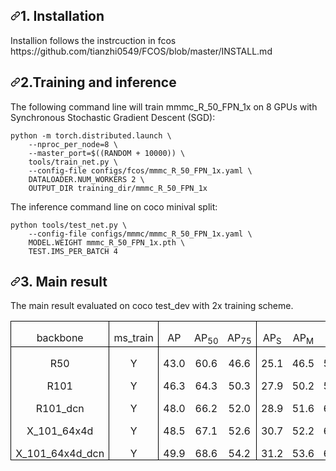 <h2 dir="auto"><a id="user-content-inference" class="anchor" aria-hidden="true" href="#inference"><svg class="octicon octicon-link" viewBox="0 0 16 16" version="1.1" width="16" height="16" aria-hidden="true"><path fill-rule="evenodd" d="M7.775 3.275a.75.75 0 001.06 1.06l1.25-1.25a2 2 0 112.83 2.83l-2.5 2.5a2 2 0 01-2.83 0 .75.75 0 00-1.06 1.06 3.5 3.5 0 004.95 0l2.5-2.5a3.5 3.5 0 00-4.95-4.95l-1.25 1.25zm-4.69 9.64a2 2 0 010-2.83l2.5-2.5a2 2 0 012.83 0 .75.75 0 001.06-1.06 3.5 3.5 0 00-4.95 0l-2.5 2.5a3.5 3.5 0 004.95 4.95l1.25-1.25a.75.75 0 00-1.06-1.06l-1.25 1.25a2 2 0 01-2.83 0z"></path></svg></a>1. Installation</h2>
Installion follows the instrcuction in fcos https://github.com/tianzhi0549/FCOS/blob/master/INSTALL.md
</code></pre></div>

<h2 dir="auto"><a id="user-content-inference" class="anchor" aria-hidden="true" href="#inference"><svg class="octicon octicon-link" viewBox="0 0 16 16" version="1.1" width="16" height="16" aria-hidden="true"><path fill-rule="evenodd" d="M7.775 3.275a.75.75 0 001.06 1.06l1.25-1.25a2 2 0 112.83 2.83l-2.5 2.5a2 2 0 01-2.83 0 .75.75 0 00-1.06 1.06 3.5 3.5 0 004.95 0l2.5-2.5a3.5 3.5 0 00-4.95-4.95l-1.25 1.25zm-4.69 9.64a2 2 0 010-2.83l2.5-2.5a2 2 0 012.83 0 .75.75 0 001.06-1.06 3.5 3.5 0 00-4.95 0l-2.5 2.5a3.5 3.5 0 004.95 4.95l1.25-1.25a.75.75 0 00-1.06-1.06l-1.25 1.25a2 2 0 01-2.83 0z"></path></svg></a>2.Training and inference</h2>
<p dir="auto">The following command line will train mmmc_R_50_FPN_1x on 8 GPUs with Synchronous Stochastic Gradient Descent (SGD):</p>
<div class="snippet-clipboard-content position-relative overflow-auto" data-snippet-clipboard-copy-content="python -m torch.distributed.launch \
    --nproc_per_node=8 \
    --master_port=$((RANDOM + 10000)) \
    tools/train_net.py \
    --config-file configs/mmmc/mmmc_R_50_FPN_1x.yaml \
    DATALOADER.NUM_WORKERS 2 \
    OUTPUT_DIR training_dir/mmmc_R_50_FPN_1x"><pre><code>python -m torch.distributed.launch \
    --nproc_per_node=8 \
    --master_port=$((RANDOM + 10000)) \
    tools/train_net.py \
    --config-file configs/fcos/mmmc_R_50_FPN_1x.yaml \
    DATALOADER.NUM_WORKERS 2 \
    OUTPUT_DIR training_dir/mmmc_R_50_FPN_1x
</code></pre></div>
<p dir="auto">The inference command line on coco minival split:</p>
<div class="snippet-clipboard-content position-relative overflow-auto" data-snippet-clipboard-copy-content="python tools/test_net.py \
    --config-file configs/fcos/fcos_imprv_R_50_FPN_1x.yaml \
    MODEL.WEIGHT MMMMC_R_50_FPN_1x.pth \
    TEST.IMS_PER_BATCH 4    "><pre><code>python tools/test_net.py \
    --config-file configs/mmmc/mmmc_R_50_FPN_1x.yaml \
    MODEL.WEIGHT mmmc_R_50_FPN_1x.pth \
    TEST.IMS_PER_BATCH 4    
</code></pre></div>

<h2 dir="auto"><a id="user-content-inference" class="anchor" aria-hidden="true" href="#inference"><svg class="octicon octicon-link" viewBox="0 0 16 16" version="1.1" width="16" height="16" aria-hidden="true"><path fill-rule="evenodd" d="M7.775 3.275a.75.75 0 001.06 1.06l1.25-1.25a2 2 0 112.83 2.83l-2.5 2.5a2 2 0 01-2.83 0 .75.75 0 00-1.06 1.06 3.5 3.5 0 004.95 0l2.5-2.5a3.5 3.5 0 00-4.95-4.95l-1.25 1.25zm-4.69 9.64a2 2 0 010-2.83l2.5-2.5a2 2 0 012.83 0 .75.75 0 001.06-1.06 3.5 3.5 0 00-4.95 0l-2.5 2.5a3.5 3.5 0 004.95 4.95l1.25-1.25a.75.75 0 00-1.06-1.06l-1.25 1.25a2 2 0 01-2.83 0z"></path></svg></a>3. Main result</h2>
The main result evaluated on coco test_dev with 2x training scheme.
<table class=MsoTableGrid border=1 cellspacing=0 cellpadding=0
 style='border-collapse:collapse;border:none;mso-border-alt:solid windowtext .5pt;
 mso-yfti-tbllook:1184;mso-padding-alt:0in 5.4pt 0in 5.4pt'>
 <tr style='mso-yfti-irow:0;mso-yfti-firstrow:yes'>
  <td width=124 valign=top style='width:93.15pt;border:solid windowtext 1.0pt;
  mso-border-alt:solid windowtext .5pt;padding:0in 5.4pt 0in 5.4pt'>
  <p class=MsoNormal align=center style='margin-bottom:0in;text-align:center;
  line-height:normal'>backbone</p>
  </td>
  <td width=68 valign=top style='width:51.25pt;border:solid windowtext 1.0pt;
  border-left:none;mso-border-left-alt:solid windowtext .5pt;mso-border-alt:
  solid windowtext .5pt;padding:0in 5.4pt 0in 5.4pt'>
  <p class=MsoNormal align=center style='margin-bottom:0in;text-align:center;
  line-height:normal'><span class=SpellE>ms_train</span></p>
  </td>
  <td width=65 valign=top style='width:48.75pt;border-top:solid windowtext 1.0pt;
  border-left:none;border-bottom:solid windowtext 1.0pt;border-right:none;
  mso-border-left-alt:solid windowtext .5pt;mso-border-top-alt:solid windowtext .5pt;
  mso-border-left-alt:solid windowtext .5pt;mso-border-bottom-alt:solid windowtext .5pt;
  padding:0in 5.4pt 0in 5.4pt'>
  <p class=MsoNormal align=center style='margin-bottom:0in;text-align:center;
  line-height:normal'>AP</p>
  </td>
  <td width=47 valign=top style='width:35.6pt;border-top:solid windowtext 1.0pt;
  border-left:none;border-bottom:solid windowtext 1.0pt;border-right:none;
  mso-border-top-alt:solid windowtext .5pt;mso-border-bottom-alt:solid windowtext .5pt;
  padding:0in 5.4pt 0in 5.4pt'>
  <p class=MsoNormal align=center style='margin-bottom:0in;text-align:center;
  line-height:normal'>AP<sub>50</sub></p>
  </td>
  <td width=47 valign=top style='width:35.6pt;border:solid windowtext 1.0pt;
  border-left:none;mso-border-top-alt:solid windowtext .5pt;mso-border-bottom-alt:
  solid windowtext .5pt;mso-border-right-alt:solid windowtext .5pt;padding:
  0in 5.4pt 0in 5.4pt'>
  <p class=MsoNormal align=center style='margin-bottom:0in;text-align:center;
  line-height:normal'>AP<sub>75</sub></p>
  </td>
  <td width=45 valign=top style='width:33.95pt;border-top:solid windowtext 1.0pt;
  border-left:none;border-bottom:solid windowtext 1.0pt;border-right:none;
  mso-border-left-alt:solid windowtext .5pt;mso-border-top-alt:solid windowtext .5pt;
  mso-border-left-alt:solid windowtext .5pt;mso-border-bottom-alt:solid windowtext .5pt;
  padding:0in 5.4pt 0in 5.4pt'>
  <p class=MsoNormal align=center style='margin-bottom:0in;text-align:center;
  line-height:normal'>AP<sub>S</sub></p>
  </td>
  <td width=49 valign=top style='width:36.45pt;border-top:solid windowtext 1.0pt;
  border-left:none;border-bottom:solid windowtext 1.0pt;border-right:none;
  mso-border-top-alt:solid windowtext .5pt;mso-border-bottom-alt:solid windowtext .5pt;
  padding:0in 5.4pt 0in 5.4pt'>
  <p class=MsoNormal align=center style='margin-bottom:0in;text-align:center;
  line-height:normal'>AP<sub>M</sub></p>
  </td>
  <td width=47 valign=top style='width:35.15pt;border:solid windowtext 1.0pt;
  border-left:none;mso-border-top-alt:solid windowtext .5pt;mso-border-bottom-alt:
  solid windowtext .5pt;mso-border-right-alt:solid windowtext .5pt;padding:
  0in 5.4pt 0in 5.4pt'>
  <p class=MsoNormal align=center style='margin-bottom:0in;text-align:center;
  line-height:normal'>AP<sub>L</sub></p>
  </td>
  <td width=45 valign=top style='width:34.1pt;border:solid windowtext 1.0pt;
  border-left:none;mso-border-left-alt:solid windowtext .5pt;mso-border-alt:
  solid windowtext .5pt;padding:0in 5.4pt 0in 5.4pt'>
  <p class=MsoNormal align=center style='margin-bottom:0in;text-align:center;
  line-height:normal'>File</p>
  </td>
 </tr>
 <tr style='mso-yfti-irow:1'>
  <td width=124 valign=top style='width:93.15pt;border-top:none;border-left:
  solid windowtext 1.0pt;border-bottom:none;border-right:solid windowtext 1.0pt;
  mso-border-top-alt:solid windowtext .5pt;mso-border-top-alt:solid windowtext .5pt;
  mso-border-left-alt:solid windowtext .5pt;mso-border-right-alt:solid windowtext .5pt;
  padding:0in 5.4pt 0in 5.4pt'>
  <p class=MsoNormal align=center style='margin-bottom:0in;text-align:center;
  line-height:normal'>R50</p>
  </td>
  <td width=68 valign=top style='width:51.25pt;border:none;border-right:solid windowtext 1.0pt;
  mso-border-top-alt:solid windowtext .5pt;mso-border-left-alt:solid windowtext .5pt;
  mso-border-top-alt:solid windowtext .5pt;mso-border-left-alt:solid windowtext .5pt;
  mso-border-right-alt:solid windowtext .5pt;padding:0in 5.4pt 0in 5.4pt'>
  <p class=MsoNormal align=center style='margin-bottom:0in;text-align:center;
  line-height:normal'>Y</p>
  </td>
  <td width=65 valign=top style='width:48.75pt;border:none;mso-border-top-alt:
  solid windowtext .5pt;mso-border-left-alt:solid windowtext .5pt;padding:0in 5.4pt 0in 5.4pt'>
  <p class=MsoNormal align=center style='margin-bottom:0in;text-align:center;
  line-height:normal'>43.0</p>
  </td>
  <td width=47 valign=top style='width:35.6pt;border:none;mso-border-top-alt:
  solid windowtext .5pt;padding:0in 5.4pt 0in 5.4pt'>
  <p class=MsoNormal align=center style='margin-bottom:0in;text-align:center;
  line-height:normal'>60.6</p>
  </td>
  <td width=47 valign=top style='width:35.6pt;border:none;border-right:solid windowtext 1.0pt;
  mso-border-top-alt:solid windowtext .5pt;mso-border-top-alt:solid windowtext .5pt;
  mso-border-right-alt:solid windowtext .5pt;padding:0in 5.4pt 0in 5.4pt'>
  <p class=MsoNormal align=center style='margin-bottom:0in;text-align:center;
  line-height:normal'>46.6</p>
  </td>
  <td width=45 valign=top style='width:33.95pt;border:none;mso-border-top-alt:
  solid windowtext .5pt;mso-border-left-alt:solid windowtext .5pt;padding:0in 5.4pt 0in 5.4pt'>
  <p class=MsoNormal align=center style='margin-bottom:0in;text-align:center;
  line-height:normal'>25.1</p>
  </td>
  <td width=49 valign=top style='width:36.45pt;border:none;mso-border-top-alt:
  solid windowtext .5pt;padding:0in 5.4pt 0in 5.4pt'>
  <p class=MsoNormal align=center style='margin-bottom:0in;text-align:center;
  line-height:normal'>46.5</p>
  </td>
  <td width=47 valign=top style='width:35.15pt;border:none;border-right:solid windowtext 1.0pt;
  mso-border-top-alt:solid windowtext .5pt;mso-border-top-alt:solid windowtext .5pt;
  mso-border-right-alt:solid windowtext .5pt;padding:0in 5.4pt 0in 5.4pt'>
  <p class=MsoNormal align=center style='margin-bottom:0in;text-align:center;
  line-height:normal'>54.0</p>
  </td>
  <td width=45 valign=top style='width:34.1pt;border:none;border-right:solid windowtext 1.0pt;
  mso-border-top-alt:solid windowtext .5pt;mso-border-left-alt:solid windowtext .5pt;
  mso-border-top-alt:solid windowtext .5pt;mso-border-left-alt:solid windowtext .5pt;
  mso-border-right-alt:solid windowtext .5pt;padding:0in 5.4pt 0in 5.4pt'>
  <p class=MsoNormal align=center style='margin-bottom:0in;text-align:center;
  line-height:normal'><a
  href=" <tr style='mso-yfti-irow:1'>
  <td width=124 valign=top style='width:93.15pt;border-top:none;border-left:
  solid windowtext 1.0pt;border-bottom:none;border-right:solid windowtext 1.0pt;
  mso-border-top-alt:solid windowtext .5pt;mso-border-top-alt:solid windowtext .5pt;
  mso-border-left-alt:solid windowtext .5pt;mso-border-right-alt:solid windowtext .5pt;
  padding:0in 5.4pt 0in 5.4pt'>
  <p class=MsoNormal align=center style='margin-bottom:0in;text-align:center;
  line-height:normal'>R101</p>
  </td>
  <td width=68 valign=top style='width:51.25pt;border:none;border-right:solid windowtext 1.0pt;
  mso-border-top-alt:solid windowtext .5pt;mso-border-left-alt:solid windowtext .5pt;
  mso-border-top-alt:solid windowtext .5pt;mso-border-left-alt:solid windowtext .5pt;
  mso-border-right-alt:solid windowtext .5pt;padding:0in 5.4pt 0in 5.4pt'>
  <p class=MsoNormal align=center style='margin-bottom:0in;text-align:center;
  line-height:normal'>Y</p>
  </td>
  <td width=65 valign=top style='width:48.75pt;border:none;mso-border-top-alt:
  solid windowtext .5pt;mso-border-left-alt:solid windowtext .5pt;padding:0in 5.4pt 0in 5.4pt'>
  <p class=MsoNormal align=center style='margin-bottom:0in;text-align:center;
  line-height:normal'>46.3</p>
  </td>
  <td width=47 valign=top style='width:35.6pt;border:none;mso-border-top-alt:
  solid windowtext .5pt;padding:0in 5.4pt 0in 5.4pt'>
  <p class=MsoNormal align=center style='margin-bottom:0in;text-align:center;
  line-height:normal'>64.3</p>
  </td>
  <td width=47 valign=top style='width:35.6pt;border:none;border-right:solid windowtext 1.0pt;
  mso-border-top-alt:solid windowtext .5pt;mso-border-top-alt:solid windowtext .5pt;
  mso-border-right-alt:solid windowtext .5pt;padding:0in 5.4pt 0in 5.4pt'>
  <p class=MsoNormal align=center style='margin-bottom:0in;text-align:center;
  line-height:normal'>50.3</p>
  </td>
  <td width=45 valign=top style='width:33.95pt;border:none;mso-border-top-alt:
  solid windowtext .5pt;mso-border-left-alt:solid windowtext .5pt;padding:0in 5.4pt 0in 5.4pt'>
  <p class=MsoNormal align=center style='margin-bottom:0in;text-align:center;
  line-height:normal'>27.9</p>
  </td>
  <td width=49 valign=top style='width:36.45pt;border:none;mso-border-top-alt:
  solid windowtext .5pt;padding:0in 5.4pt 0in 5.4pt'>
  <p class=MsoNormal align=center style='margin-bottom:0in;text-align:center;
  line-height:normal'>50.2</p>
  </td>
  <td width=47 valign=top style='width:35.15pt;border:none;border-right:solid windowtext 1.0pt;
  mso-border-top-alt:solid windowtext .5pt;mso-border-top-alt:solid windowtext .5pt;
  mso-border-right-alt:solid windowtext .5pt;padding:0in 5.4pt 0in 5.4pt'>
  <p class=MsoNormal align=center style='margin-bottom:0in;text-align:center;
  line-height:normal'>57.9</p>
  </td>
  <td width=45 valign=top style='width:34.1pt;border:none;border-right:solid windowtext 1.0pt;
  mso-border-top-alt:solid windowtext .5pt;mso-border-left-alt:solid windowtext .5pt;
  mso-border-top-alt:solid windowtext .5pt;mso-border-left-alt:solid windowtext .5pt;
  mso-border-right-alt:solid windowtext .5pt;padding:0in 5.4pt 0in 5.4pt'>
  <p class=MsoNormal align=center style='margin-bottom:0in;text-align:center;
  line-height:normal'><a
  href="https://drive.google.com/file/d/1pFuby03mUxJAg0UkghgXcT4MVmIysnUD/view?usp=sharing"><span
  class=SpellE>model_final.pth</span></a></p>
  </td>
 </tr>
 <tr style='mso-yfti-irow:1'>
  <td width=124 valign=top style='width:93.15pt;border-top:none;border-left:
  solid windowtext 1.0pt;border-bottom:none;border-right:solid windowtext 1.0pt;
  mso-border-top-alt:solid windowtext .5pt;mso-border-top-alt:solid windowtext .5pt;
  mso-border-left-alt:solid windowtext .5pt;mso-border-right-alt:solid windowtext .5pt;
  padding:0in 5.4pt 0in 5.4pt'>
  <p class=MsoNormal align=center style='margin-bottom:0in;text-align:center;
  line-height:normal'>R101</p>
  </td>
  <td width=68 valign=top style='width:51.25pt;border:none;border-right:solid windowtext 1.0pt;
  mso-border-top-alt:solid windowtext .5pt;mso-border-left-alt:solid windowtext .5pt;
  mso-border-top-alt:solid windowtext .5pt;mso-border-left-alt:solid windowtext .5pt;
  mso-border-right-alt:solid windowtext .5pt;padding:0in 5.4pt 0in 5.4pt'>
  <p class=MsoNormal align=center style='margin-bottom:0in;text-align:center;
  line-height:normal'>Y</p>
  </td>
  <td width=65 valign=top style='width:48.75pt;border:none;mso-border-top-alt:
  solid windowtext .5pt;mso-border-left-alt:solid windowtext .5pt;padding:0in 5.4pt 0in 5.4pt'>
  <p class=MsoNormal align=center style='margin-bottom:0in;text-align:center;
  line-height:normal'>46.3</p>
  </td>
  <td width=47 valign=top style='width:35.6pt;border:none;mso-border-top-alt:
  solid windowtext .5pt;padding:0in 5.4pt 0in 5.4pt'>
  <p class=MsoNormal align=center style='margin-bottom:0in;text-align:center;
  line-height:normal'>64.3</p>
  </td>
  <td width=47 valign=top style='width:35.6pt;border:none;border-right:solid windowtext 1.0pt;
  mso-border-top-alt:solid windowtext .5pt;mso-border-top-alt:solid windowtext .5pt;
  mso-border-right-alt:solid windowtext .5pt;padding:0in 5.4pt 0in 5.4pt'>
  <p class=MsoNormal align=center style='margin-bottom:0in;text-align:center;
  line-height:normal'>50.3</p>
  </td>
  <td width=45 valign=top style='width:33.95pt;border:none;mso-border-top-alt:
  solid windowtext .5pt;mso-border-left-alt:solid windowtext .5pt;padding:0in 5.4pt 0in 5.4pt'>
  <p class=MsoNormal align=center style='margin-bottom:0in;text-align:center;
  line-height:normal'>27.9</p>
  </td>
  <td width=49 valign=top style='width:36.45pt;border:none;mso-border-top-alt:
  solid windowtext .5pt;padding:0in 5.4pt 0in 5.4pt'>
  <p class=MsoNormal align=center style='margin-bottom:0in;text-align:center;
  line-height:normal'>50.2</p>
  </td>
  <td width=47 valign=top style='width:35.15pt;border:none;border-right:solid windowtext 1.0pt;
  mso-border-top-alt:solid windowtext .5pt;mso-border-top-alt:solid windowtext .5pt;
  mso-border-right-alt:solid windowtext .5pt;padding:0in 5.4pt 0in 5.4pt'>
  <p class=MsoNormal align=center style='margin-bottom:0in;text-align:center;
  line-height:normal'>57.9</p>
  </td>
  <td width=45 valign=top style='width:34.1pt;border:none;border-right:solid windowtext 1.0pt;
  mso-border-top-alt:solid windowtext .5pt;mso-border-left-alt:solid windowtext .5pt;
  mso-border-top-alt:solid windowtext .5pt;mso-border-left-alt:solid windowtext .5pt;
  mso-border-right-alt:solid windowtext .5pt;padding:0in 5.4pt 0in 5.4pt'>
  <p class=MsoNormal align=center style='margin-bottom:0in;text-align:center;
  line-height:normal'><a
  href="https://drive.google.com/file/d/1pFuby03mUxJAg0UkghgXcT4MVmIysnUD/view?usp=sharing"><span
  class=SpellE>model_final.pth</span></a></p>
  </td>
 </tr>
 <tr style='mso-yfti-irow:2'>
  <td width=124 valign=top style='width:93.15pt;border-top:none;border-left:
  solid windowtext 1.0pt;border-bottom:none;border-right:solid windowtext 1.0pt;
  mso-border-left-alt:solid windowtext .5pt;mso-border-right-alt:solid windowtext .5pt;
  padding:0in 5.4pt 0in 5.4pt'>
  <p class=MsoNormal align=center style='margin-bottom:0in;text-align:center;
  line-height:normal'>R101_dcn</p>
  </td>
  <td width=68 valign=top style='width:51.25pt;border:none;border-right:solid windowtext 1.0pt;
  mso-border-left-alt:solid windowtext .5pt;mso-border-left-alt:solid windowtext .5pt;
  mso-border-right-alt:solid windowtext .5pt;padding:0in 5.4pt 0in 5.4pt'>
  <p class=MsoNormal align=center style='margin-bottom:0in;text-align:center;
  line-height:normal'>Y</p>
  </td>
  <td width=65 valign=top style='width:48.75pt;border:none;mso-border-left-alt:
  solid windowtext .5pt;padding:0in 5.4pt 0in 5.4pt'>
  <p class=MsoNormal align=center style='margin-bottom:0in;text-align:center;
  line-height:normal'>48.0</p>
  </td>
  <td width=47 valign=top style='width:35.6pt;border:none;padding:0in 5.4pt 0in 5.4pt'>
  <p class=MsoNormal align=center style='margin-bottom:0in;text-align:center;
  line-height:normal'>66.2</p>
  </td>
  <td width=47 valign=top style='width:35.6pt;border:none;border-right:solid windowtext 1.0pt;
  mso-border-right-alt:solid windowtext .5pt;padding:0in 5.4pt 0in 5.4pt'>
  <p class=MsoNormal align=center style='margin-bottom:0in;text-align:center;
  line-height:normal'>52.0</p>
  </td>
  <td width=45 valign=top style='width:33.95pt;border:none;mso-border-left-alt:
  solid windowtext .5pt;padding:0in 5.4pt 0in 5.4pt'>
  <p class=MsoNormal align=center style='margin-bottom:0in;text-align:center;
  line-height:normal'>28.9</p>
  </td>
  <td width=49 valign=top style='width:36.45pt;border:none;padding:0in 5.4pt 0in 5.4pt'>
  <p class=MsoNormal align=center style='margin-bottom:0in;text-align:center;
  line-height:normal'>51.6</p>
  </td>
  <td width=47 valign=top style='width:35.15pt;border:none;border-right:solid windowtext 1.0pt;
  mso-border-right-alt:solid windowtext .5pt;padding:0in 5.4pt 0in 5.4pt'>
  <p class=MsoNormal align=center style='margin-bottom:0in;text-align:center;
  line-height:normal'>61.1</p>
  </td>
  <td width=45 valign=top style='width:34.1pt;border:none;border-right:solid windowtext 1.0pt;
  mso-border-left-alt:solid windowtext .5pt;mso-border-left-alt:solid windowtext .5pt;
  mso-border-right-alt:solid windowtext .5pt;padding:0in 5.4pt 0in 5.4pt'>
  <p class=MsoNormal align=center style='margin-bottom:0in;text-align:center;
  line-height:normal'><a
  href="https://drive.google.com/file/d/1y7FcWvMIPgIPJMtr0h2hV2eLCkp0VSHc/view?usp=sharing"><span
  class=SpellE>model_final.pth</span></a></p>
  </td>
 </tr>
 <tr style='mso-yfti-irow:3'>
  <td width=124 valign=top style='width:93.15pt;border-top:none;border-left:
  solid windowtext 1.0pt;border-bottom:none;border-right:solid windowtext 1.0pt;
  mso-border-left-alt:solid windowtext .5pt;mso-border-right-alt:solid windowtext .5pt;
  padding:0in 5.4pt 0in 5.4pt'>
  <p class=MsoNormal align=center style='margin-bottom:0in;text-align:center;
  line-height:normal'>X_101_64x4d</p>
  </td>
  <td width=68 valign=top style='width:51.25pt;border:none;border-right:solid windowtext 1.0pt;
  mso-border-left-alt:solid windowtext .5pt;mso-border-left-alt:solid windowtext .5pt;
  mso-border-right-alt:solid windowtext .5pt;padding:0in 5.4pt 0in 5.4pt'>
  <p class=MsoNormal align=center style='margin-bottom:0in;text-align:center;
  line-height:normal'>Y</p>
  </td>
  <td width=65 valign=top style='width:48.75pt;border:none;mso-border-left-alt:
  solid windowtext .5pt;padding:0in 5.4pt 0in 5.4pt'>
  <p class=MsoNormal align=center style='margin-bottom:0in;text-align:center;
  line-height:normal'>48.5</p>
  </td>
  <td width=47 valign=top style='width:35.6pt;border:none;padding:0in 5.4pt 0in 5.4pt'>
  <p class=MsoNormal align=center style='margin-bottom:0in;text-align:center;
  line-height:normal'>67.1</p>
  </td>
  <td width=47 valign=top style='width:35.6pt;border:none;border-right:solid windowtext 1.0pt;
  mso-border-right-alt:solid windowtext .5pt;padding:0in 5.4pt 0in 5.4pt'>
  <p class=MsoNormal align=center style='margin-bottom:0in;text-align:center;
  line-height:normal'>52.6</p>
  </td>
  <td width=45 valign=top style='width:33.95pt;border:none;mso-border-left-alt:
  solid windowtext .5pt;padding:0in 5.4pt 0in 5.4pt'>
  <p class=MsoNormal align=center style='margin-bottom:0in;text-align:center;
  line-height:normal'>30.7</p>
  </td>
  <td width=49 valign=top style='width:36.45pt;border:none;padding:0in 5.4pt 0in 5.4pt'>
  <p class=MsoNormal align=center style='margin-bottom:0in;text-align:center;
  line-height:normal'>52.2</p>
  </td>
  <td width=47 valign=top style='width:35.15pt;border:none;border-right:solid windowtext 1.0pt;
  mso-border-right-alt:solid windowtext .5pt;padding:0in 5.4pt 0in 5.4pt'>
  <p class=MsoNormal align=center style='margin-bottom:0in;text-align:center;
  line-height:normal'>60.2</p>
  </td>
  <td width=45 valign=top style='width:34.1pt;border:none;border-right:solid windowtext 1.0pt;
  mso-border-left-alt:solid windowtext .5pt;mso-border-left-alt:solid windowtext .5pt;
  mso-border-right-alt:solid windowtext .5pt;padding:0in 5.4pt 0in 5.4pt'>
  <p class=MsoNormal align=center style='margin-bottom:0in;text-align:center;
  line-height:normal'><a
  href="https://drive.google.com/file/d/1XP3QSJlWZgePAtfB059_Q6_tl0euXJzx/view?usp=sharing"><span
  class=SpellE>model_final.pth</span></a></p>
  </td>
 </tr>
 <tr style='mso-yfti-irow:4;mso-yfti-lastrow:yes'>
  <td width=124 valign=top style='width:93.15pt;border:solid windowtext 1.0pt;
  border-top:none;mso-border-left-alt:solid windowtext .5pt;mso-border-bottom-alt:
  solid windowtext .5pt;mso-border-right-alt:solid windowtext .5pt;padding:
  0in 5.4pt 0in 5.4pt'>
  <p class=MsoNormal align=center style='margin-bottom:0in;text-align:center;
  line-height:normal'>X_101_64x4d_dcn</p>
  </td>
  <td width=68 valign=top style='width:51.25pt;border-top:none;border-left:
  none;border-bottom:solid windowtext 1.0pt;border-right:solid windowtext 1.0pt;
  mso-border-left-alt:solid windowtext .5pt;mso-border-left-alt:solid windowtext .5pt;
  mso-border-bottom-alt:solid windowtext .5pt;mso-border-right-alt:solid windowtext .5pt;
  padding:0in 5.4pt 0in 5.4pt'>
  <p class=MsoNormal align=center style='margin-bottom:0in;text-align:center;
  line-height:normal'>Y</p>
  </td>
  <td width=65 valign=top style='width:48.75pt;border:none;border-bottom:solid windowtext 1.0pt;
  mso-border-left-alt:solid windowtext .5pt;mso-border-left-alt:solid windowtext .5pt;
  mso-border-bottom-alt:solid windowtext .5pt;padding:0in 5.4pt 0in 5.4pt'>
  <p class=MsoNormal align=center style='margin-bottom:0in;text-align:center;
  line-height:normal'>49.9</p>
  </td>
  <td width=47 valign=top style='width:35.6pt;border:none;border-bottom:solid windowtext 1.0pt;
  mso-border-bottom-alt:solid windowtext .5pt;padding:0in 5.4pt 0in 5.4pt'>
  <p class=MsoNormal align=center style='margin-bottom:0in;text-align:center;
  line-height:normal'>68.6</p>
  </td>
  <td width=47 valign=top style='width:35.6pt;border-top:none;border-left:none;
  border-bottom:solid windowtext 1.0pt;border-right:solid windowtext 1.0pt;
  mso-border-bottom-alt:solid windowtext .5pt;mso-border-right-alt:solid windowtext .5pt;
  padding:0in 5.4pt 0in 5.4pt'>
  <p class=MsoNormal align=center style='margin-bottom:0in;text-align:center;
  line-height:normal'>54.2</p>
  </td>
  <td width=45 valign=top style='width:33.95pt;border:none;border-bottom:solid windowtext 1.0pt;
  mso-border-left-alt:solid windowtext .5pt;mso-border-left-alt:solid windowtext .5pt;
  mso-border-bottom-alt:solid windowtext .5pt;padding:0in 5.4pt 0in 5.4pt'>
  <p class=MsoNormal align=center style='margin-bottom:0in;text-align:center;
  line-height:normal'>31.2</p>
  </td>
  <td width=49 valign=top style='width:36.45pt;border:none;border-bottom:solid windowtext 1.0pt;
  mso-border-bottom-alt:solid windowtext .5pt;padding:0in 5.4pt 0in 5.4pt'>
  <p class=MsoNormal align=center style='margin-bottom:0in;text-align:center;
  line-height:normal'>53.6</p>
  </td>
  <td width=47 valign=top style='width:35.15pt;border-top:none;border-left:
  none;border-bottom:solid windowtext 1.0pt;border-right:solid windowtext 1.0pt;
  mso-border-bottom-alt:solid windowtext .5pt;mso-border-right-alt:solid windowtext .5pt;
  padding:0in 5.4pt 0in 5.4pt'>
  <p class=MsoNormal align=center style='margin-bottom:0in;text-align:center;
  line-height:normal'>62.8</p>
  </td>
  <td width=45 valign=top style='width:34.1pt;border-top:none;border-left:none;
  border-bottom:solid windowtext 1.0pt;border-right:solid windowtext 1.0pt;
  mso-border-left-alt:solid windowtext .5pt;mso-border-left-alt:solid windowtext .5pt;
  mso-border-bottom-alt:solid windowtext .5pt;mso-border-right-alt:solid windowtext .5pt;
  padding:0in 5.4pt 0in 5.4pt'>
  <p class=MsoNormal align=center style='margin-bottom:0in;text-align:center;
  line-height:normal'><a
  href="https://drive.google.com/file/d/1OH7-sT-pFekUiF-r1cewNr19C3pv17Ft/view?usp=sharing"><span
  class=SpellE>model_final.pth</span></a></p>
  </td>
 </tr>
</table>

<!-- <h2 dir="auto"><a id="user-content-inference" class="anchor" aria-hidden="true" href="#inference"><svg class="octicon octicon-link" viewBox="0 0 16 16" version="1.1" width="16" height="16" aria-hidden="true"><path fill-rule="evenodd" d="M7.775 3.275a.75.75 0 001.06 1.06l1.25-1.25a2 2 0 112.83 2.83l-2.5 2.5a2 2 0 01-2.83 0 .75.75 0 00-1.06 1.06 3.5 3.5 0 004.95 0l2.5-2.5a3.5 3.5 0 00-4.95-4.95l-1.25 1.25zm-4.69 9.64a2 2 0 010-2.83l2.5-2.5a2 2 0 012.83 0 .75.75 0 001.06-1.06 3.5 3.5 0 00-4.95 0l-2.5 2.5a3.5 3.5 0 004.95 4.95l1.25-1.25a.75.75 0 00-1.06-1.06l-1.25 1.25a2 2 0 01-2.83 0z"></path></svg></a>4. Citations</h2>
<p dir="auto">Please consider citing our paper in your publications if the project helps your research. BibTeX reference is as follows.</p>
<div class="snippet-clipboard-content position-relative overflow-auto" data-snippet-clipboard-copy-content="@article{hao2021toward,
  title={Toward Minimal Misalignment at Minimal Cost in One-Stage and Anchor-Free Object Detection},
  author={Hao, Shuaizheng and Liu, Hongzhe and Wang, Ningwei and Xu, Cheng},
  journal={arXiv preprint arXiv:2112.08902},
  year={2021}
}"><pre><code>@article{hao2021toward,
  title={Toward Minimal Misalignment at Minimal Cost in One-Stage and Anchor-Free Object Detection},
  author={Hao, Shuaizheng and Liu, Hongzhe and Wang, Ningwei and Xu, Cheng},
  journal={arXiv preprint arXiv:2112.08902},
  year={2021}
}
</code></pre></div> -->
